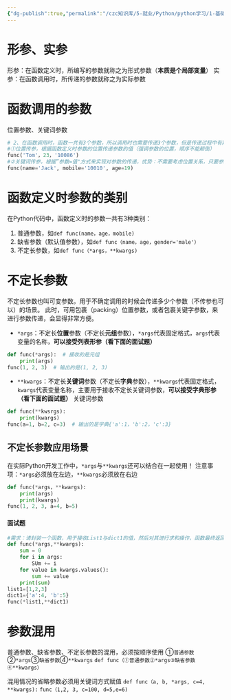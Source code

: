 ```yaml
---
{"dg-publish":true,"permalink":"/czc知识库/5-就业/Python/python学习/1-基础的基础/206-函数的参数进阶/","dgPassFrontmatter":true,"created":"2024-11-05T17:12:15.224+08:00","updated":"2024-12-08T12:39:45.324+08:00"}
---
```



# 形参、实参

形参：在函数定义时，所编写的参数就称之为形式参数（**本质是个局部变量**）
实参：在函数调用时，所传递的参数就称之为实际参数

# 函数调用的参数

位置参数、关键词参数

```python
# 2、在函数调用时，函数一共有3个参数，所以调用时也需要传递3个参数，但是传递过程中有两种传递方式：①位置传参②关键词传参
#①位置传参，根据函数定义时参数的位置传递参数的值（强调参数的位置，顺序不能颠倒）
func('Tom'，23，'10086')
#②关键词传参，根据”参数=值"方式来实现对参数的传递，优势：不需要考虑位置关系，只要参数名称没错，任何位置都可以
func(name='Jack', mobile='10010', age=19)
```

# 函数定义时参数的类别

在Python代码中，函数定义时的参数一共有3种类别：
1. 普通参数，如`def func(name，age，mobile)`
2. 缺省参数（默认值参数），如`def func（name，age，gender='male'）`
3. 不定长参数，如`def func（*args，**kwargs)`


# **不定长参数**

不定长参数也叫可变参数。用于不确定调用的时候会传递多少个参数（不传参也可以）的场景。
此时，可用包裹（packing）位置参数，或者包裹关键字参数，来进行参数传递，会显得非常方便。
- `*args`：不定长**位置**参数（不定长**元组**参数），`*args`代表固定格式，`args`代表变量的名称，**可以接受列表形参（看下面的面试题）**
```python
def func(*args):  # 接收的是元组
	print(args)
func(1, 2, 3)  # 输出的是(1, 2, 3)
```
- `**kwargs`：不定长**关键词**参数（不定长**字典**参数），`**kwargs`代表固定格式，`kwargs`代表变量名称，主要用于接收不定长关键词参数，**可以接受字典形参（看下面的面试题）**
关键词参数
```python
def func(**kwsrgs):
	print(kwargs)
func(a=1, b=2, c=3)  # 输出的是字典{'a':1，'b':2，'c':3}
```

## 不定长参数应用场景

在实际Python开发工作中，`*args`与`**kwargs`还可以结合在一起使用！
注意事项：`*args`必须放在左边，`**kwargs`必须放在右边
```python
def func(*args，**kwargs):
	print(args)
	print(kwargs)
func(1, 2, 3, a=4, b=5)
```

#### 面试题

```python
#需求：请封装一个函数，用于接收List1与dict1的值，然后对其进行求和操作，函数最终返回结果为1+2+3+4+5
def func(*args,**kwargs):
	sum = 0
	for i in args:
		SUm += i
	for value in kwargs.values():
		sum += value
	print(sum)
list1=[1,2,3]
dict1={'a':4, 'b':5}
func(*list1,**dict1)
```

# 参数混用
普通参数、缺省参数、不定长参数的混用，必须按顺序使用
①`普通参数`②`*args`③`缺省参数`④`**kwargs`
`def func（①普通参数②*args③缺省参数④**kwargs）`

混用情况的省略参数必须用关键词方式赋值
`def func（a, b, *args, c=4, **kwargs):`
`func（1,2, 3, c=100, d=5,e=6)`